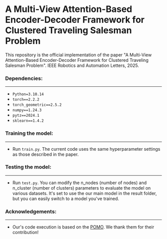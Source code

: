 # **A Multi-View Attention-Based Encoder-Decoder Framework for Clustered Traveling Salesman Problem**
This repository is the official implementation of the paper "A Multi-View Attention-Based Encoder-Decoder Framework for Clustered Traveling Salesman Problem". IEEE Robotics and Automation Letters, 2025.

### **Dependencies:**
---
- `Python=3.10.14`
- `torch==2.2.2`
- `torch_geometric==2.5.2`
- `numpy==1.24.3`
- `pytz==2024.1`
- `sklearn==1.4.2`

### **Training the model:**
---
- Run `train.py`. The current code uses the same hyperparameter settings as those described in the paper.

### **Testing the model:**
---
- Run `test.py`. You can modify the n_nodes (number of nodes) and n_cluster (number of clusters) parameters to evaluate the model on various datasets. It's set to use the our main model in the result folder, but you can easily switch to a model you've trained.

### **Acknowledgements:**
---
- Our's code execution is based on the [POMO](https://github.com/yd-kwon/POMO). We thank them for their contribution!
